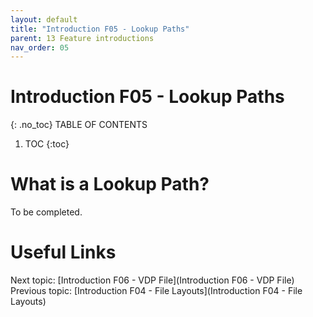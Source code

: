 ```yaml
---
layout: default
title: "Introduction F05 - Lookup Paths"
parent: 13 Feature introductions
nav_order: 05
---
```


# Introduction F05 - Lookup Paths
{: .no_toc}
TABLE OF CONTENTS 
1. TOC
{:toc}  

# What is a Lookup Path?
To be completed.  
  


# Useful Links
Next topic: [Introduction F06 - VDP File](Introduction F06 - VDP File)  
Previous topic: [Introduction F04 - File Layouts](Introduction F04 - File Layouts)  

